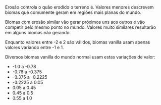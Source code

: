 Erosão controla o quão erodido o terreno é. Valores menores descrevem biomas que comumente geram em regiões mais planas do mundo.

Biomas com erosão similar vão gerar próximos uns aos outros e vão competir pelo mesmo ponto no mundo. Valores muito similares resultarão em alguns biomas não gerando.

Enquanto valores entre -2 e 2 são válidos, biomas vanilla usam apenas valores variando entre -1 e 1.

Diversos biomas vanilla do mundo normal usam estas variações de valor:

* -1.0 a -0.78
* -0.78 a -0.375
* -0.375 a -0.2225
* -0.2225 a 0.05
* 0.05 a 0.45
* 0.45 a 0.5
* 0.55 a 1.0